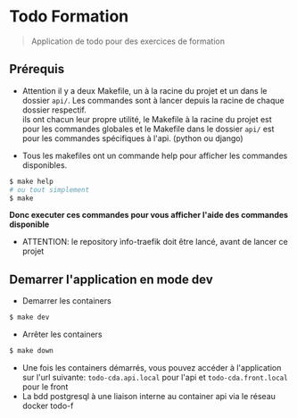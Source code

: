 # Todo Formation  

> Application de todo pour des exercices de formation

## Prérequis

- Attention il y a deux Makefile, un à la racine du projet et un dans le dossier `api/`. Les commandes sont à lancer depuis la racine de chaque dossier respectif.  
ils ont chacun leur propre utilité, le Makefile à la racine du projet est pour les commandes globales et le Makefile dans le dossier `api/` est pour les commandes spécifiques à l'api. (python ou django)  

- Tous les makefiles ont un commande help pour afficher les commandes disponibles.  
```bash
$ make help
# ou tout simplement
$ make
```
**Donc executer ces commandes pour vous afficher l'aide des commandes disponible**  

- ATTENTION: le repository ìnfo-traefik doit être lancé, avant de lancer ce projet  

## Demarrer l'application en mode dev

- Demarrer les containers
```bash
$ make dev
```

- Arrêter les containers
```bash
$ make down
```

- Une fois les containers démarrés, vous pouvez accéder à l'application sur l'url suivante:
`todo-cda.api.local` pour l'api et `todo-cda.front.local` pour le front  
- La bdd postgresql à une liaison interne au container api via le réseau docker todo-f


